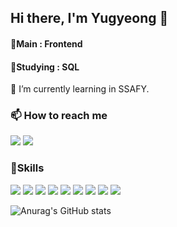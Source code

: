 ## Hi there, I'm Yugyeong 👋
#### 🔭Main : Frontend  
#### 🤔Studying : SQL
🌱 I’m currently learning in SSAFY. 


### 📫 How to reach me 
<img src="https://img.shields.io/badge/starinsky284@gmail.com-78BF1E?style=flat-square&logo=gmail&logoColor=#EA4335&color=white"/> <a href="https://velog.io/@cozyturtle/posts" target="_blank"><img src="https://img.shields.io/badge/Turtle's Velog-E44747?style=flat-square&logo=velog&logoColor=#20C997&color=white"/> 
</a>
### 🔨Skills  
<img src="https://img.shields.io/badge/React.js-61DAFB?style=flat-square&logo=react&logoColor=white"/> <img src="https://img.shields.io/badge/python-F2E675?style=flat-square&logo=python&logoColor=#3776AB"/> <img src="https://img.shields.io/badge/Vue.js-D7EFC0?style=flat-square&logo=vuedotjs&logoColor=#4FC08D"/> <img src="https://img.shields.io/badge/MySql-FB3DE8?style=flat-square&logo=mysql&logoColor=#4479A1"/>  <img src="https://img.shields.io/badge/Django-C4DDEE?style=flat-square&logo=django&logoColor=#092E20"/> <img src="https://img.shields.io/badge/Figma-DADD4E?style=flat-square&logo=figma&logoColor=#F24E1E"/>  <img src="https://img.shields.io/badge/Jira-E40F0F?style=flat-square&logo=jira&logoColor=#0052CC"/> <img src="https://img.shields.io/badge/Vite-F19744?style=flat-square&logo=vite&logoColor=#646CFF"/> <img src="https://img.shields.io/badge/Javascript-00199C?style=flat-square&logo=javascript&logoColor=#F7DF1E"/>


![Anurag's GitHub stats](https://github-readme-stats.vercel.app/api?username=suddks&show_icons=true&theme=radical)



<!--
**suddks/suddks** is a ✨ _special_ ✨ repository because its `README.md` (this file) appears on your GitHub profile.

Here are some ideas to get you started:

-  I’m currently working on ...
- 🌱 I’m currently learning ...
- 👯 I’m looking to collaborate on ...
- 🤔 I’m looking for help with ...
- 💬 Ask me about ...
- 📫 How to reach me: ...
-  Pronouns: ...
- ⚡ Fun fact: ...
-->
